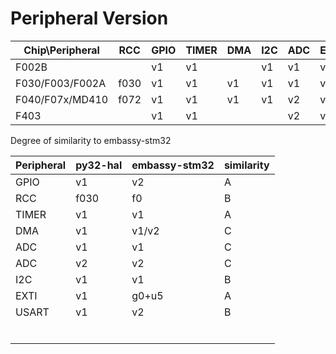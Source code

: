 # Peripheral Version

| Chip\Peripheral | RCC  | GPIO | TIMER | DMA | I2C | ADC | EXTI | USART |
| --------------- | ---- | ---- | ----- | --- | --- | --- | ---- | ----- |
| F002B           |      | v1   | v1    |     | v1  | v1  | v1   |       |
| F030/F003/F002A | f030 | v1   | v1    | v1  | v1  | v1  | v1   | v1    |
| F040/F07x/MD410 | f072 | v1   | v1    | v1  | v1  | v2  | v1   | v1    |
| F403            |      | v1   | v1    |     |     | v2  | v2?  |       |

Degree of similarity to embassy-stm32

| Peripheral | py32-hal | embassy-stm32 | similarity |
| ---------- | -------- | ------------- | ---------- |
| GPIO       | v1       | v2            | A          |
| RCC        | f030     | f0            | B          |
| TIMER      | v1       | v1            | A          |
| DMA        | v1       | v1/v2         | C          |
| ADC        | v1       | v1            | C          |
| ADC        | v2       | v2            | C          |
| I2C        | v1       | v1            | B          |
| EXTI       | v1       | g0+u5         | A          |
| USART      | v1       | v2            | B          |
|            |          |               |            |
|            |          |               |            |
|            |          |               |            |
|            |          |               |            |
|            |          |               |            |
|            |          |               |            |
